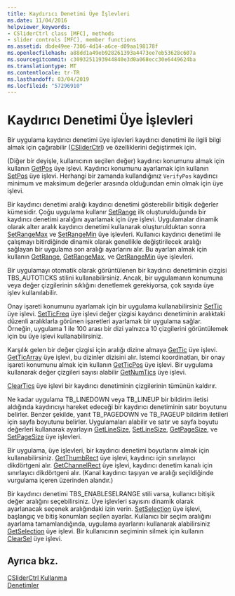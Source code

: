 ```yaml
---
title: Kaydırıcı Denetimi Üye İşlevleri
ms.date: 11/04/2016
helpviewer_keywords:
- CSliderCtrl class [MFC], methods
- slider controls [MFC], member functions
ms.assetid: dbde49ee-7306-4d14-a6ce-d09aa198178f
ms.openlocfilehash: a88dd1a49eb928261393a4473ee7eb53628c607a
ms.sourcegitcommit: c3093251193944840e3d0a068ecc30e6449624ba
ms.translationtype: MT
ms.contentlocale: tr-TR
ms.lasthandoff: 03/04/2019
ms.locfileid: "57296910"
---
```

# <a name="slider-control-member-functions"></a>Kaydırıcı Denetimi Üye İşlevleri

Bir uygulama kaydırıcı denetimi üye işlevleri kaydırıcı denetimi ile ilgili bilgi almak için çağırabilir ([CSliderCtrl](../mfc/reference/csliderctrl-class.md)) ve özelliklerini değiştirmek için.

(Diğer bir deyişle, kullanıcının seçilen değer) kaydırıcı konumunu almak için kullanın [GetPos](../mfc/reference/csliderctrl-class.md#getpos) üye işlevi. Kaydırıcı konumunu ayarlamak için kullanın [SetPos](../mfc/reference/csliderctrl-class.md#setpos) üye işlevi. Herhangi bir zamanda kullandığınız `VerifyPos` kaydırıcı minimum ve maksimum değerler arasında olduğundan emin olmak için üye işlevi.

Bir kaydırıcı denetimi aralığı kaydırıcı denetimi gösterebilir bitişik değerler kümesidir. Çoğu uygulama kullanır [SetRange](../mfc/reference/csliderctrl-class.md#setrange) ilk oluşturulduğunda bir kaydırıcı denetimi aralığını ayarlamak için üye işlevi. Uygulamalar dinamik olarak alter aralık kaydırıcı denetimi kullanarak oluşturulduktan sonra [SetRangeMax](../mfc/reference/csliderctrl-class.md#setrangemax) ve [SetRangeMin](../mfc/reference/csliderctrl-class.md#setrangemin) üye işlevleri. Kullanıcı kaydırıcı denetimi ile çalışmayı bitirdiğinde dinamik olarak genellikle değiştirilecek aralığı sağlayan bir uygulama son aralığı ayarlarını alır. Bu ayarları almak için kullanın [GetRange](../mfc/reference/csliderctrl-class.md#getrange), [GetRangeMax](../mfc/reference/csliderctrl-class.md#getrangemax), ve [GetRangeMin](../mfc/reference/csliderctrl-class.md#getrangemin) üye işlevleri.

Bir uygulamayı otomatik olarak görüntülenen bir kaydırıcı denetiminin çizgisi TBS_AUTOTICKS stilini kullanabilirsiniz. Ancak, bir uygulamanın konumuna veya değer çizgilerinin sıklığını denetlemek gerekiyorsa, çok sayıda üye işlev kullanılabilir.

Onay işareti konumunu ayarlamak için bir uygulama kullanabilirsiniz [SetTic](../mfc/reference/csliderctrl-class.md#settic) üye işlevi. [SetTicFreq](../mfc/reference/csliderctrl-class.md#setticfreq) üye işlevi değer çizgisi kaydırıcı denetiminin aralıktaki düzenli aralıklarla görünen işaretleri ayarlamak bir uygulama sağlar. Örneğin, uygulama 1 ile 100 arası bir dizi yalnızca 10 çizgilerini görüntülemek için bu üye işlevi kullanabilirsiniz.

Karşılık gelen bir değer çizgisi için aralığı dizine almaya [GetTic](../mfc/reference/csliderctrl-class.md#gettic) üye işlevi. [GetTicArray](../mfc/reference/csliderctrl-class.md#getticarray) üye işlevi, bu dizinler dizisini alır. İstemci koordinatları, bir onay işareti konumunu almak için kullanın [GetTicPos](../mfc/reference/csliderctrl-class.md#getticpos) üye işlevi. Bir uygulama kullanarak değer çizgileri sayısı alabilir [GetNumTics](../mfc/reference/csliderctrl-class.md#getnumtics) üye işlevi.

[ClearTics](../mfc/reference/csliderctrl-class.md#cleartics) üye işlevi bir kaydırıcı denetiminin çizgilerinin tümünün kaldırır.

Ne kadar uygulama TB_LINEDOWN veya TB_LINEUP bir bildirim iletisi aldığında kaydırıcıyı hareket edeceği bir kaydırıcı denetiminin satır boyutunu belirler. Benzer şekilde, yanıt TB_PAGEDOWN ve TB_PAGEUP bildirim iletileri için sayfa boyutunu belirler. Uygulamaları alabilir ve satır ve sayfa boyutu değerleri kullanarak ayarlayın [GetLineSize](../mfc/reference/csliderctrl-class.md#getlinesize), [SetLineSize](../mfc/reference/csliderctrl-class.md#setlinesize), [GetPageSize](../mfc/reference/csliderctrl-class.md#getpagesize), ve [SetPageSize](../mfc/reference/csliderctrl-class.md#setpagesize) üye işlevleri.

Bir uygulama, üye işlevleri, bir kaydırıcı denetimi boyutlarını almak için kullanabilirsiniz. [GetThumbRect](../mfc/reference/csliderctrl-class.md#getthumbrect) üye işlevi, kaydırıcı için sınırlayıcı dikdörtgeni alır. [GetChannelRect](../mfc/reference/csliderctrl-class.md#getchannelrect) üye işlevi, kaydırıcı denetim kanalı için sınırlayıcı dikdörtgeni alır. (Kanal kaydırıcı taşıyan ve aralığı seçildiğinde vurgulama içeren üzerinden alandır.)

Bir kaydırıcı denetimi TBS_ENABLESELRANGE stili varsa, kullanıcı bitişik değer aralığını seçebilirsiniz. Üye işlevleri sayısını dinamik olarak ayarlanacak seçenek aralığındaki izin verin. [SetSelection](../mfc/reference/csliderctrl-class.md#setselection) üye işlevi, başlangıç ve bitiş konumları seçilen ayarlar. Kullanıcı bir seçim aralığını ayarlama tamamlandığında, uygulama ayarlarını kullanarak alabilirsiniz [GetSelection](../mfc/reference/csliderctrl-class.md#getselection) üye işlevi. Bir kullanıcının seçiminin silmek için kullanın [ClearSel](../mfc/reference/csliderctrl-class.md#clearsel) üye işlevi.

## <a name="see-also"></a>Ayrıca bkz.

[CSliderCtrl Kullanma](../mfc/using-csliderctrl.md)<br/>
[Denetimler](../mfc/controls-mfc.md)
